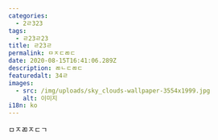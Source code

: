 ```yaml
---
categories:
  - 2ㄹ323
tags:
  - ㄹ23ㄹ23
title: ㄹ23ㄹ
permalink: ㅁㅈㄷㄻㄷ
date: 2020-08-15T16:41:06.289Z
description: ㄻㄴㄷㄻㄷ
featuredalt: 34ㄹ
images:
  - src: /img/uploads/sky_clouds-wallpaper-3554x1999.jpg
    alt: 이미지
i18n: ko
---
```

ㅁㅈㄻㅈㄷㄱ